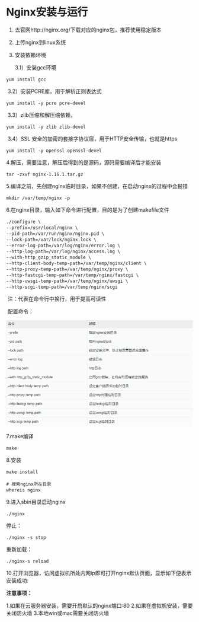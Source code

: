 # Nginx安装与运行

1. 去官网http://nginx.org/下载对应的nginx包，推荐使用稳定版本
2. 上传nginx到linux系统
3. 安装依赖环境

   3.1）安装gcc环境

```
yum install gcc
```

​		3.2）安装PCRE库，用于解析正则表达式

```
yum install -y pcre pcre-devel 
```

​		3.3）zlib压缩和解压缩依赖，

```
yum install -y zlib zlib-devel
```

​		3.4）SSL 安全的加密的套接字协议层，用于HTTP安全传输，也就是https

```
yum install -y openssl openssl-devel 
```

4.解压，需要注意，解压后得到的是源码，源码需要编译后才能安装

```
tar -zxvf nginx-1.16.1.tar.gz
```

5.编译之前，先创建nginx临时目录，如果不创建，在启动nginx的过程中会报错

```
mkdir /var/temp/nginx -p 
```

6.在nginx目录，输入如下命令进行配置，目的是为了创建makefile文件

```
./configure \
--prefix=/usr/local/nginx \
--pid-path=/var/run/nginx/nginx.pid \
--lock-path=/var/lock/nginx.lock \
--error-log-path=/var/log/nginx/error.log \
--http-log-path=/var/log/nginx/access.log \
--with-http_gzip_static_module \
--http-client-body-temp-path=/var/temp/nginx/client \
--http-proxy-temp-path=/var/temp/nginx/proxy \
--http-fastcgi-temp-path=/var/temp/nginx/fastcgi \
--http-uwsgi-temp-path=/var/temp/nginx/uwsgi \
--http-scgi-temp-path=/var/temp/nginx/scgi
```

​	注：代表在命令行中换行，用于提高可读性

​	配置命令：

![输入图片说明](../img/01.jpg)

7.make编译

  ```
make
  ```

8.安装

```
make install 

# 搜索nginx所在目录
whereis nginx
```

9.进入sbin目录启动nginx

```
./nginx
```

停止：

```
./nginx -s stop
```

重新加载：

```
./nginx-s reload
```

10.打开浏览器，访问虚拟机所处内网ip即可打开nginx默认页面，显示如下便表示安装成功:



**注意事项：**

1.如果在云服务器安装，需要开启默认的nginx端口:80
2.如果在虚拟机安装，需要关闭防火墙
3.本地win或mac需要关闭防火墙